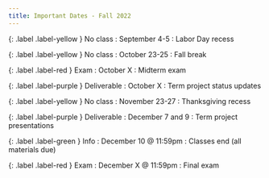 ```yaml
---
title: Important Dates - Fall 2022
---
```


{: .label .label-yellow } No class
: September 4-5
  : Labor Day recess

{: .label .label-yellow } No class
: October 23-25
  : Fall break

{: .label .label-red } Exam
: October X
  : Midterm exam

{: .label .label-purple } Deliverable
: October X
  : Term project status updates

{: .label .label-yellow } No class
: November 23-27
  : Thanksgiving recess

{: .label .label-purple } Deliverable
: December 7 and 9
  : Term project presentations

{: .label .label-green } Info
: December 10 @ 11:59pm
  : Classes end (all materials due)

{: .label .label-red } Exam
: December X @ 11:59pm
  : Final exam
